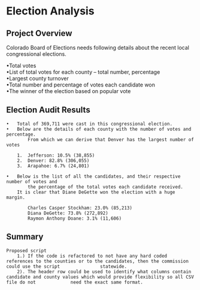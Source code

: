 # Election Analysis

## Project Overview
Colorado Board of Elections needs following details about the recent local congressional elections.

   •Total votes  
   •List of total votes for each county – total number, percentage  
   •Largest county turnover  
   •Total number and percentage of votes each candidate won  
   •The winner of the election based on popular vote  

## Election Audit Results

	•	Total of 369,711 were cast in this congressional election.
	•	Below are the details of each county with the number of votes and percentage.
	        From which we can derive that Denver has the largest number of votes

		1.	Jefferson: 10.5% (38,855)
		2.	Denver: 82.8% (306,055)
		3.	Arapahoe: 6.7% (24,801)

	•	Below is the list of all the candidates, and their respective number of votes and 
	        the percentage of the total votes each candidate received.
		It is clear that Diane DeGette won the election with a huge margin.

			Charles Casper Stockham: 23.0% (85,213)
			Diana DeGette: 73.8% (272,892)
			Raymon Anthony Doane: 3.1% (11,606)

## Summary
	Proposed script 
		1.) If the code is refactored to not have any hard coded references to the counties or to the candidates, then the commission could use the script     			 statewide.
		2). The header row could be used to identify what columns contain candidate and county values which would provide flexibility so all CSV file do not 			 need the exact same format.


